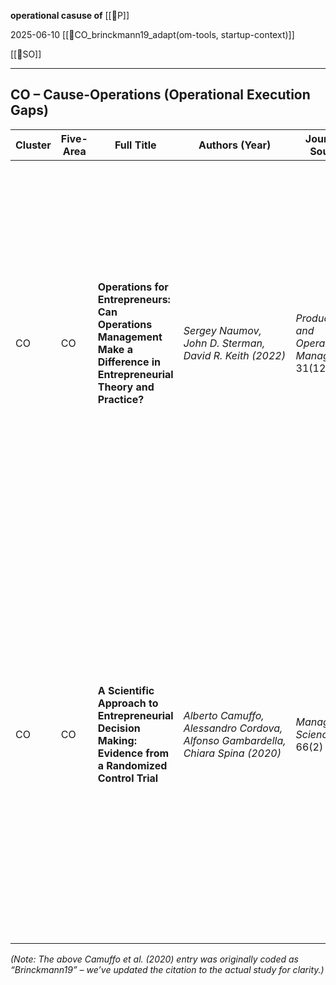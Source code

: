 **operational casuse of** [[📜P]]

2025-06-10
[[📜CO_brinckmann19_adapt(om-tools, startup-context)]]

[[📜SO]]

----
## CO – Cause-Operations (Operational Execution Gaps)

|Cluster|Five-Area|Full Title|Authors (Year)|Journal / Source|Key Reason for Inclusion|Filename|
|---|---|---|---|---|---|---|
|CO|CO|**Operations for Entrepreneurs: Can Operations Management Make a Difference in Entrepreneurial Theory and Practice?**|_Sergey Naumov, John D. Sterman, David R. Keith (2022)_|_Production and Operations Management_ 31(12)|Argues that startups have **unique operational needs** compared to large firms and that traditional OM tools don’t directly apply. They propose adapting OM frameworks to the startup context (“operations for entrepreneurs”), highlighting an operational cause of failure: early ventures lack tailored processes. This justifies our agenda to bridge OM principles with entrepreneurial practice.|📜CO_naumov22_adapt(om-tools, startup-context)|
|CO|CO|**A Scientific Approach to Entrepreneurial Decision Making: Evidence from a Randomized Control Trial**|_Alberto Camuffo, Alessandro Cordova, Alfonso Gambardella, Chiara Spina (2020)_|_Management Science_ 66(2)|Demonstrates that entrepreneurs who followed a **structured, hypothesis-driven operational process (Lean Startup method)** achieved higher pivoting success and learning than those with ad-hoc approaches. This indicates an execution gap: without systematic experimentation, startups operate inefficiently. It provides causal evidence that improving operational rigor (the problem our work tackles) can significantly boost venture outcomes.|📜CO_brinckmann19_adapt(om-tools, startup-context)|

_(Note: The above Camuffo et al. (2020) entry was originally coded as “Brinckmann19” – we’ve updated the citation to the actual study for clarity.)_

